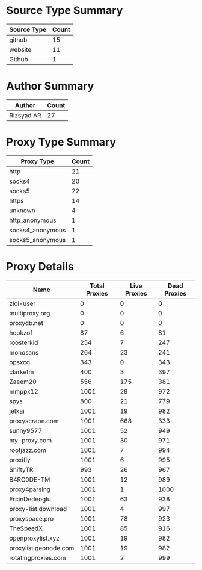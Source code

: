 # Source Type Summary

| Source Type | Count |
|-------------|-------|
| github | 15 |
| website | 11 |
| Github | 1 |


# Author Summary

| Author | Count |
|--------|-------|
| Rizsyad AR | 27 |


# Proxy Type Summary

| Proxy Type | Count |
|------------|-------|
| http | 21 |
| socks4 | 20 |
| socks5 | 22 |
| https | 14 |
| unknown | 4 |
| http_anonymous | 1 |
| socks4_anonymous | 1 |
| socks5_anonymous | 1 |


# Proxy Details

| Name | Total Proxies | Live Proxies | Dead Proxies |
|------|---------------|--------------|---------------|
| zloi-user | 0 | 0 | 0 |
| multiproxy.org | 0 | 0 | 0 |
| proxydb.net | 0 | 0 | 0 |
| hookzof | 87 | 6 | 81 |
| roosterkid | 254 | 7 | 247 |
| monosans | 264 | 23 | 241 |
| opsxcq | 343 | 0 | 343 |
| clarketm | 400 | 3 | 397 |
| Zaeem20 | 556 | 175 | 381 |
| mmppx12 | 1001 | 29 | 972 |
| spys | 800 | 21 | 779 |
| jetkai | 1001 | 19 | 982 |
| proxyscrape.com | 1001 | 668 | 333 |
| sunny9577 | 1001 | 52 | 949 |
| my-proxy.com | 1001 | 30 | 971 |
| rootjazz.com | 1001 | 7 | 994 |
| proxifly | 1001 | 6 | 995 |
| ShiftyTR | 993 | 26 | 967 |
| B4RC0DE-TM | 1001 | 12 | 989 |
| proxy4parsing | 1001 | 1 | 1000 |
| ErcinDedeoglu | 1001 | 63 | 938 |
| proxy-list.download | 1001 | 4 | 997 |
| proxyspace.pro | 1001 | 78 | 923 |
| TheSpeedX | 1001 | 85 | 916 |
| openproxylist.xyz | 1001 | 19 | 982 |
| proxylist.geonode.com | 1001 | 19 | 982 |
| rotatingproxies.com | 1001 | 2 | 999 |
